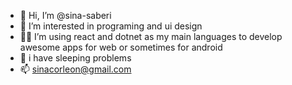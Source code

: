 - 👋 Hi, I’m @sina-saberi
- 👀 I’m interested in programing and ui design 
- 👨‍💼 I’m using react and dotnet as my main languages to develop awesome apps for web or sometimes for android
- 🥴 i have sleeping problems
- 📫 sinacorleon@gmail.com

